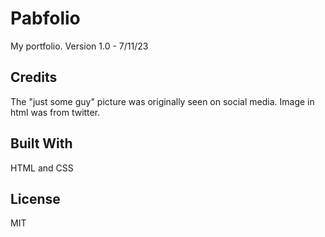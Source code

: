 # Pabfolio
My portfolio.
Version 1.0 - 7/11/23

## Credits
The "just some guy" picture was originally seen on social media. Image in html was from twitter.

## Built With
HTML and CSS

## License
MIT